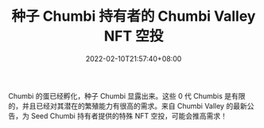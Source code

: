 ﻿---
title: "种子 Chumbi 持有者的 Chumbi Valley NFT 空投"
date: 2022-02-10T21:57:40+08:00
lastmod: 2022-02-10T16:45:40+08:00
draft: false
authors: ["Quentin"]
description: "Chumbi 的蛋已经孵化，种子 Chumbi 显露出来。这些 0 代 Chumbis 是有限的，并且已经对其潜在的繁殖能力有很高的需求。来自 Chumbi Valley 的最新公告，为 Seed Chumbi 持有者提供的特殊 NFT 空投，可能会推高需求！"
featuredImage: "chumbi-valley-nft-airdrops-for-seed-chumbi-holders.jpeg"
tags: ["Strategy Game","策略游戏","Play to Earn"]
categories: ["news"]
news: ["策略游戏"]
weight: 
lightgallery: true
pinned: false
recommend: false
recommend1: false
---

Chumbi 的蛋已经孵化，种子 Chumbi 显露出来。这些 0 代 Chumbis 是有限的，并且已经对其潜在的繁殖能力有很高的需求。来自 Chumbi Valley 的最新公告，为 Seed Chumbi 持有者提供的特殊 NFT 空投，可能会推高需求！

<!--more-->

